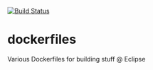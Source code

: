[![Build Status](https://ci.eclipse.org/cbi/buildStatus/icon?job=dockerfiles%2Fmaster)](https://ci.eclipse.org/cbi/job/dockerfiles/job/master/)

# dockerfiles
Various Dockerfiles for building stuff @ Eclipse
